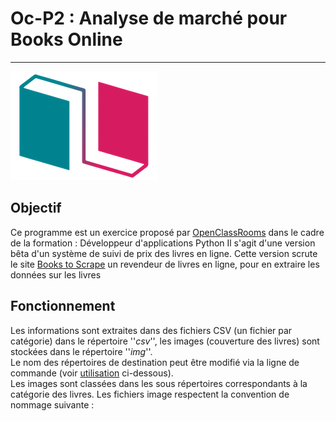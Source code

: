 # Oc-P2 : Analyse de marché pour Books Online 

---
![logo](logo/Logo.png)

## Objectif
Ce programme est un exercice proposé par [OpenClassRooms](https://openclassrooms.com/fr/) dans le cadre de la formation :
Développeur d'applications Python
Il s'agit d'une version bêta d'un système de suivi de prix des livres en ligne.
Cette version scrute le site [Books to Scrape](http://books.toscrape.com/) un revendeur de livres en ligne, 
pour en extraire les données sur les livres

## Fonctionnement
Les informations sont extraites dans des fichiers CSV (un fichier par catégorie) dans le répertoire ''_csv_'',
les images (couverture des livres) sont stockées dans le répertoire ''_img_''. </br>
Le nom des répertoires de destination peut être modifié via la ligne de commande 
(voir [utilisation](#Utilisation) ci-dessous). </br>
Les images sont classées dans les sous répertoires correspondants à la catégorie des livres.
Les fichiers image respectent la convention de nommage suivante : <title>.png </br>
<title> correspond aux 40 premiers caractères du titre du livre.

---

## Installation
```bash
# Creer l'environnement virtuel
python -m venv env
source env/bin/activate

# cloner le projet
git clone https://github.com/Slb59/Oc-P2.git
cd Oc-P2

# installer les dépendances
pip install -r requirements.txt

# executer le programme
python scrape.py
```
---

## Utilisation

Vous pouver lancer le programme sans paramètre. Les fichiers csv et images générés seront alors stockés respectivement
dans les répertoires csv et img
```shell
python scrape.py
```

Il est possible de préciser les répertoires de destination
```shell
python scrape.py --csv-dir mon_rep_csv --img-dir mon_rep_img
```
---

## License




